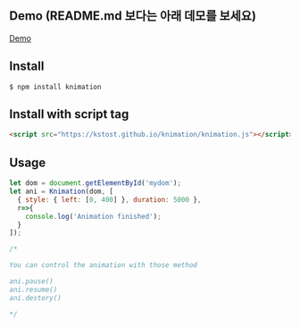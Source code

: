 ## Demo (README.md 보다는 아래 데모를 보세요)
[Demo](https://kstost.github.io/knimation/)

## Install

```
$ npm install knimation
```

## Install with script tag

```html
<script src="https://kstost.github.io/knimation/knimation.js"></script>
```

## Usage

```js
let dom = document.getElementById('mydom');
let ani = Knimation(dom, [
  { style: { left: [0, 400] }, duration: 5000 },
  r=>{
    console.log('Animation finished');
  }
]);

/*

You can control the animation with those method

ani.pause()
ani.resume()
ani.destory()

*/
```
